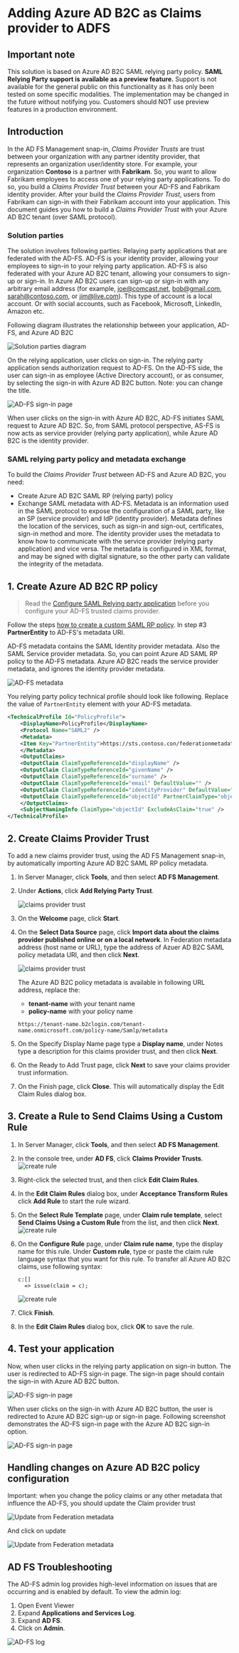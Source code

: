 # Adding Azure AD B2C as Claims provider to ADFS

## Important note
This solution is based on Azure AD B2C SAML relying party policy. **SAML Relying Party support is available as a preview feature.** Support is not available for the general public on this functionality as it has only been tested on some specific modalities. The implementation may be changed in the future without notifying you. Customers should NOT use preview features in a production environment.

## Introduction 
In the AD FS Management snap-in, *Claims Provider Trusts* are trust between your organization with any partner identity provider, that represents an organization user/identity store. For example, your organization **Contoso** is a partner with **Fabrikam**. So, you want to allow Fabrikam employees to access one of your relying party applications. To do so, you build a *Claims Provider Trust* between your AD-FS and Fabrikam identity provider. After your build the *Claims Provider Trust*, users from Fabrikam can sign-in with their Fabrikam account into your application. This document guides you how to build a *Claims Provider Trust* with your Azure AD B2C tenant (over SAML protocol).

### Solution parties
The solution involves following parties: Relaying party applications that are federated with the AD-FS. AD-FS is your identity provider, allowing your employees to sign-in to your relying party application. AD-FS is also federated with your Azure AD B2C tenant, allowing your consumers to sign-up or sign-in. In Azure AD B2C users can sign-up or sign-in with any arbitrary email address (for example, joe@comcast.net, bob@gmail.com, sarah@contoso.com, or jim@live.com). This type of account is a local account. Or with social accounts, such as Facebook, Microsoft, LinkedIn, Amazon etc.

 Following diagram illustrates the relationship between your application, AD-FS, and Azure AD B2C

![Solution parties diagram](media/adfs-claims-provider-diagram.png)

On the relying application, user clicks on sign-in. The relying party application sends authorization request to AD-FS. On the AD-FS side, the user can sign-in as employee (Active Directory account), or as consumer, by selecting the sign-in with Azure AD B2C button. Note: you can change the title.

![AD-FS sign-in page](media/adfs-claims-provider-sign-in.png)

When user clicks on the sign-in with Azure AD B2C, AD-FS initiates SAML request to Azure AD B2C. So, from SAML protocol perspective, AS-FS is now acts as service provider (relying party application), while Azure AD B2C is the identity provider.

### SAML relying party policy and metadata exchange
To build the *Claims Provider Trust* between AD-FS and Azure AD B2C, you need:

- Create Azure AD B2C SAML RP (relying party) policy
- Exchange SAML metadata with AD-FS. Metadata is an information used in the SAML protocol to expose the configuration of a SAML party, like an SP (service provider) and IdP (identity provider). Metadata defines the location of the services, such as sign-in and sign-out, certificates, sign-in method and more. The identity provider uses the metadata to know how to communicate with the service provider (relying party application) and vice versa. The metadata is configured in XML format, and may be signed with digital signature, so the other party can validate the integrity of the metadata.

## 1. Create Azure AD B2C RP policy

> Read the [Configure SAML Relying party application](../../) before you configure your AD-FS trusted claims provider.

Follow the steps [how to create a custom SAML RP policy](../../).  In step #3 **PartnerEntity** to AD-FS's metadata URI. 

AD-FS metadata contains the SAML Identity provider metadata. Also the SAML Service provider metadata. So, you can point Azure AD SAML RP policy to the AD-FS metadata. Azure AD B2C reads the service provider metadata, and ignores the identity provider metadata.

![AD-FS metadata](media/adfs-metadata.png)

You relying party policy technical profile should look like following. Replace the value of `PartnerEntity` element with your AD-FS metadata.

```XML
<TechnicalProfile Id="PolicyProfile">
    <DisplayName>PolicyProfile</DisplayName>
    <Protocol Name="SAML2" />
    <Metadata>
    <Item Key="PartnerEntity">https://sts.contoso.con/federationmetadata/2007-06/federationmetadata.xml</Item>
    </Metadata>
    <OutputClaims>
    <OutputClaim ClaimTypeReferenceId="displayName" />
    <OutputClaim ClaimTypeReferenceId="givenName" />
    <OutputClaim ClaimTypeReferenceId="surname" />
    <OutputClaim ClaimTypeReferenceId="email" DefaultValue="" />
    <OutputClaim ClaimTypeReferenceId="identityProvider" DefaultValue="" />
    <OutputClaim ClaimTypeReferenceId="objectId" PartnerClaimType="objectId" />
    </OutputClaims>
    <SubjectNamingInfo ClaimType="objectId" ExcludeAsClaim="true" />
</TechnicalProfile>
```

## 2. Create Claims Provider Trust
To add a new claims provider trust, using the AD FS Management snap-in, by automatically importing Azure AD B2C SAML RP policy metadata.

1.  In Server Manager, click **Tools**, and then select **AD FS Management**.  
  
1.  Under **Actions**, click **Add Relying Party Trust**.  

    ![claims provider trust](media/adfs-claims-provider-setup1.png)   
  
1.  On the **Welcome** page, click **Start**. 
  
1.  On the **Select Data Source** page, click **Import data about the claims provider published online or on a local network**. In Federation metadata address (host name or URL), type the address of Azuer AD B2C SAML policy metadata URI, and then click **Next**.

    ![claims provider trust](media/adfs-claims-provider-setup2.png)    


    The Azure AD B2C policy metadata is available in following URL address, replace the:
    * **tenant-name** with your tenant name
    * **policy-name** with your policy name 
    
    ```
    https://tenant-name.b2clogin.com/tenant-name.onmicrosoft.com/policy-name/Samlp/metadata
    ```
    

1.  On the Specify Display Name page type a **Display name**, under Notes type a description for this claims provider trust, and then click **Next**.

1.  On the Ready to Add Trust page, click **Next** to save your claims provider trust information.

1.  On the Finish page, click **Close**. This will automatically display the Edit Claim Rules dialog box. 

## 3. Create a Rule to Send Claims Using a Custom Rule
  
1.  In Server Manager, click **Tools**, and then select **AD FS Management**.  
  
1.  In the console tree, under **AD FS**, click **Claims Provider Trusts**. 
![create rule](media/adfs-claims-provider-setup3.png)  
  
1.  Right\-click the selected trust, and then click **Edit Claim Rules**.
  
1.  In the **Edit Claim Rules** dialog box, under **Acceptance Transform Rules** click **Add Rule** to start the rule wizard.

1.  On the **Select Rule Template** page, under **Claim rule template**, select **Send Claims Using a Custom Rule** from the list, and then click **Next**.  
![create rule](media/adfs-claims-provider-setup4.png)   
  
1.  On the **Configure Rule** page, under **Claim rule name**, type the display name for this rule. Under **Custom rule**, type or paste the claim rule language syntax that you want for this rule. To transfer all Azure AD B2C claims, use following syntax:

    ```
    c:[]
      => issue(claim = c);
    ``` 

    ![create rule](media/adfs-claims-provider-setup4.png)     

1.  Click **Finish**.  
  
1.  In the **Edit Claim Rules** dialog box, click **OK** to save the rule. 

## 4. Test your application
Now, when user clicks in the relying party application on sign-in button. The user is redirected to AD-FS sign-in page. The sign-in page should contain the sign-in with Azure AD B2C button. 

![AD-FS sign-in page](media/adfs-claims-provider-sign-in.png)

When user clicks on the sign-in with Azure AD B2C button, the user is redirected to Azure AD B2C sign-up or sign-in page. Following screenshot demonstrates the AD-FS sign-in page with the Azure AD B2C sign-in option.

![AD-FS sign-in page](media/adfs-claims-provider-test.png)

## Handling changes on Azure AD B2C policy configuration 
Important: when you change the policy claims or any other metadata that influence the AD-FS, you should update the Claim provider trust

![Update from Federation metadata](media/adfs-claims-provider-update.png)

And click on update

![Update from Federation metadata](media/adfs-claims-provider-update2.png)


## AD FS Troubleshooting

The AD-FS admin log provides high-level information on issues that are occurring and is enabled by default. To view the admin log:
1.  Open Event Viewer
1.  Expand **Applications and Services Log**.
1.  Expand **AD FS**.
1.  Click on **Admin**.

![AD-FS log](media/adfs-claims-provider-error.png)